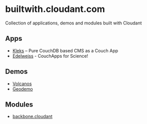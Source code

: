 builtwith.cloudant.com
======================

Collection of applications, demos and modules built with Cloudant

## Apps
* [Kleks](https://github.com/markuso/kleks) –  Pure CouchDB based CMS as a Couch App
* [Edelweiss](https://edelweiss.cloudant.com/datadb/_design/app/index.html) - CouchApps for Science!

## Demos
* [Volcanos](http://chewbranca.cloudant.com/volcanoes/_design/volcanoes/index.html)
* [Geodemo](http://geodemo.cloudant.com/colorado_skiing/geo/demos/cloudant/index.html)

## Modules
* [backbone.cloudant](https://github.com/cloudant-labs/backbone.cloudant)
